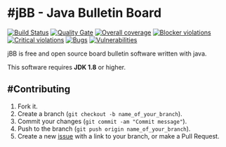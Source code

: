 #jBB - Java Bulletin Board
=================================
[![Build Status](http://vps289371.ovh.net:8000/buildStatus/icon?job=jBB-build-feature_cache-api-refactor_0.9.0_20170807)](http://vps289371.ovh.net:8000/job/jBB-build-feature_cache-api-refactor_0.9.0_20170807/) 
[![Quality Gate](http://vps289371.ovh.net:9000/api/badges/gate?key=org.jbb:jbb-parent:0.9.0-cache-api-refactor-SNAPSHOT)](http://vps289371.ovh.net:9000/dashboard?id=org.jbb%3Ajbb-parent%3A0.9.0-cache-api-refactor-SNAPSHOT)
[![Overall coverage](http://vps289371.ovh.net:9000/api/badges/measure?key=org.jbb:jbb-parent:0.9.0-cache-api-refactor-SNAPSHOT&metric=coverage&blinking=true)](http://vps289371.ovh.net:9000/dashboard?id=org.jbb%3Ajbb-parent%3A0.9.0-cache-api-refactor-SNAPSHOT) 
[![Blocker violations](http://vps289371.ovh.net:9000/api/badges/measure?key=org.jbb:jbb-parent:0.9.0-cache-api-refactor-SNAPSHOT&metric=blocker_violations&blinking=true)](http://vps289371.ovh.net:9000/dashboard?id=org.jbb%3Ajbb-parent%3A0.9.0-cache-api-refactor-SNAPSHOT) 
[![Critical violations](http://vps289371.ovh.net:9000/api/badges/measure?key=org.jbb:jbb-parent:0.9.0-cache-api-refactor-SNAPSHOT&metric=critical_violations&blinking=true)](http://vps289371.ovh.net:9000/dashboard?id=org.jbb%3Ajbb-parent%3A0.9.0-cache-api-refactor-SNAPSHOT) 
[![Bugs](http://vps289371.ovh.net:9000/api/badges/measure?key=org.jbb:jbb-parent:0.9.0-cache-api-refactor-SNAPSHOT&metric=bugs&blinking=true)](http://vps289371.ovh.net:9000/dashboard?id=org.jbb%3Ajbb-parent%3A0.9.0-cache-api-refactor-SNAPSHOT) 
[![Vulnerabilities](http://vps289371.ovh.net:9000/api/badges/measure?key=org.jbb:jbb-parent:0.9.0-cache-api-refactor-SNAPSHOT&metric=vulnerabilities&blinking=true)](http://vps289371.ovh.net:9000/dashboard?id=org.jbb%3Ajbb-parent%3A0.9.0-cache-api-refactor-SNAPSHOT)


jBB is free and open source board bulletin software written with java.


This software requires **JDK 1.8** or higher.

#Contributing
------------

1. Fork it.
2. Create a branch (`git checkout -b name_of_your_branch`).
3. Commit your changes (`git commit -am "Commit message"`).
4. Push to the branch (`git push origin name_of_your_branch`).
5. Create a new [issue](https://github.com/jbb-project/jbb/issues/new) with a link to your branch, or make a Pull Request.
